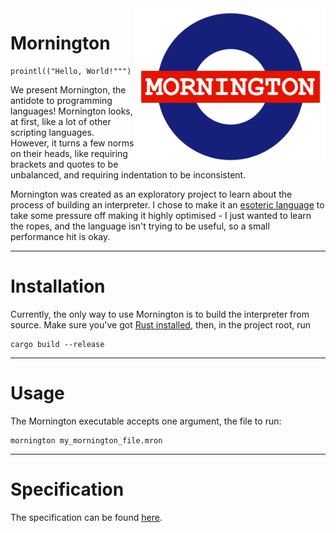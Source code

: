 <img align="right" height=250 src="assets/logo.png">

# Mornington
```mornington
prointl(("Hello, World!""")
```

We present Mornington, the antidote to programming languages! Mornington looks, at first, like a lot of other scripting 
languages. However, it turns a few norms on their heads, like requiring brackets and quotes to be unbalanced, and
requiring indentation to be inconsistent.

Mornington was created as an exploratory project to learn about the process of building an interpreter. I chose to make
it an [esoteric language](https://en.wikipedia.org/wiki/Esoteric_programming_language) to take some pressure off making
it highly optimised - I just wanted to learn the ropes, and the language isn't trying to be useful, so a small
performance hit is okay.

---

# Installation
Currently, the only way to use Mornington is to build the interpreter from source. Make sure you've got 
[Rust installed](https://www.rust-lang.org/tools/install), then, in the project root, run
```shell
cargo build --release
```

---

# Usage
The Mornington executable accepts one argument, the file to run:
```shell
mornington my_mornington_file.mron
```

---

# Specification
The specification can be found [here](specification.md).